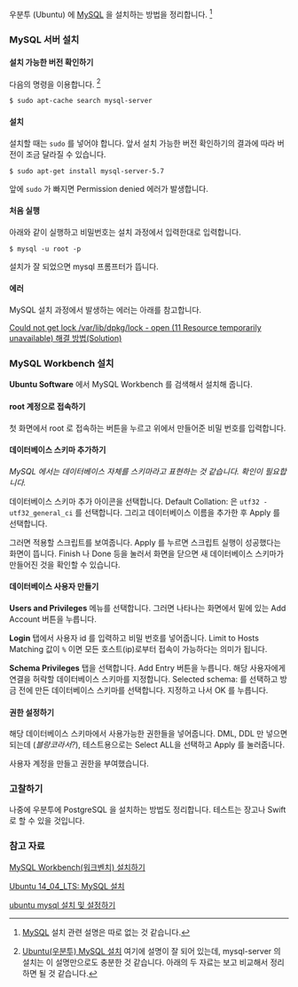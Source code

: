우분투 (Ubuntu) 에 [MySQL](https://www.mysql.com) 을 설치하는 방법을 정리합니다. [^mysql]

### MySQL 서버 설치

#### 설치 가능한 버전 확인하기 

다음의 명령을 이용합니다. [^moomini-66]

```
$ sudo apt-cache search mysql-server
```

#### 설치 

설치할 때는 `sudo` 를 넣어야 합니다. 앞서 설치 가능한 버전 확인하기의 결과에 따라 버전이 조금 달라질 수 있습니다.

```
$ sudo apt-get install mysql-server-5.7
```

앞에 `sudo` 가 빠지면 Permission denied 에러가 발생합니다.

#### 처음 실행

아래와 같이 실행하고 비밀번호는 설치 과정에서 입력한대로 입력합니다. 

```
$ mysql -u root -p
```

설치가 잘 되었으면 mysql 프롬프터가 뜹니다.

#### 에러

MySQL 설치 과정에서 발생하는 에러는 아래를 참고합니다.

[Could not get lock /var/lib/dpkg/lock - open (11 Resource temporarily unavailable) 해결 방법(Solution)](http://pwnbit.kr/76)

### MySQL Workbench 설치

**Ubuntu Software** 에서 MySQL Workbench 를 검색해서 설치해 줍니다.

#### root 계정으로 접속하기

첫 화면에서 root 로 접속하는 버튼을 누르고 위에서 만들어준 비밀 번호를 입력합니다.

#### 데이터베이스 스키마 추가하기

_MySQL 에서는 데이터베이스 자체를 스키마라고 표현하는 것 같습니다. 확인이 필요합니다._

데이터베이스 스키마 추가 아이콘을 선택합니다. Default Collation: 은 `utf32 - utf32_general_ci` 를 선택합니다. 그리고 데이터베이스 이름을 추가한 후 Apply 를 선택합니다. 

그러면 적용할 스크립트를 보여줍니다. Apply 를 누르면 스크립트 실행이 성공했다는 화면이 뜹니다. Finish 나 Done 등을 눌러서 화면을 닫으면 새 데이터베이스 스키마가 만들어진 것을 확인할 수 있습니다.

#### 데이터베이스 사용자 만들기

**Users and Privileges** 메뉴를 선택합니다. 그러면 나타나는 화면에서 밑에 있는 Add Account 버튼을 누릅니다. 

**Login** 탭에서 사용자 id 를 입력하고 비밀 번호를 넣어줍니다. Limit to Hosts Matching 값이 `%` 이면 모든 호스트(ip)로부터 접속이 가능하다는 의미가 됩니다.

**Schema Privileges** 탭을 선택합니다. Add Entry 버튼을 누릅니다. 해당 사용자에게 연결을 허락할 데이터베이스 스키마를 지정합니다. Selected schema: 를 선택하고 방금 전에 만든 데이터베이스 스키마를 선택합니다. 지정하고 나서 OK 를 누릅니다. 

#### 권한 설정하기 

해당 데이터베이스 스키마에서 사용가능한 권한들을 넣어줍니다. 
DML, DDL 만 넣으면 되는데 (_블랑코라서?_), 테스트용으로는 Select ALL을 선택하고 Apply 를 눌러줍니다. 

사용자 계정을 만들고 권한을 부여했습니다. 

### 고찰하기 

나중에 우분투에 PostgreSQL 을 설치하는 방법도 정리합니다. 테스트는 장고나 Swift 로 할 수 있을 것입니다.

### 참고 자료

[^mysql]: [MySQL](https://www.mysql.com) 설치 관련 설명은 따로 없는 것 같습니다.

[^moomini-66]: [Ubuntu(우분투) MySQL 설치](http://moomini.tistory.com/66) 여기에 설명이 잘 되어 있는데, mysql-server 의 설치는 이 설명만으로도 충분한 것 같습니다. 아래의 두 자료는 보고 비교해서 정리하면 될 것 같습니다.

[MySQL Workbench(워크벤치) 설치하기](http://moomini.tistory.com/67)

[Ubuntu 14\_04\_LTS: MySQL 설치](http://blog.whoborn.net/2015/06/01/ubuntu-14_04_lts-mysql-설치/)

[ubuntu mysql 설치 및 설정하기](http://jaesu.tistory.com/entry/ubuntu-mysql-설치-및-설정하기)

